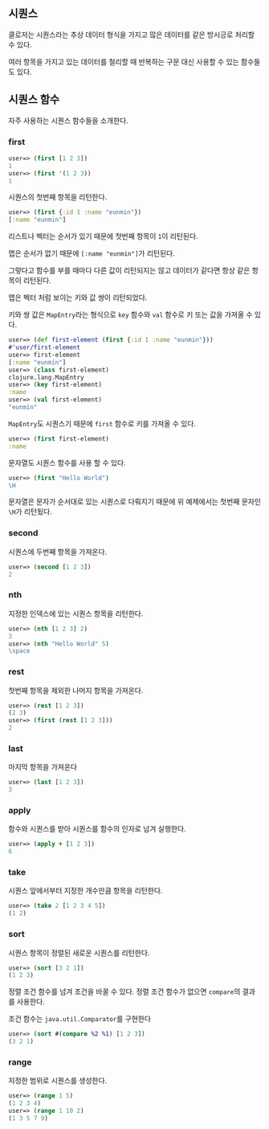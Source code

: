 ## 시퀀스

클로저는 시퀀스라는 추상 데이터 형식을 가지고 많은 데이터를 같은 방시긍로 처리할 수 있다.

여러 항목을 가지고 있는 데이터를 철리할 때 반복하는 구문 대신 사용할 수 있는 함수들도 있다.



## 시퀀스 함수

자주 사용하는 시퀀스 함수들을 소개한다.

### first

```clojure
user=> (first [1 2 3])
1
user=> (first '(1 2 3))
1
```

시퀀스의 첫번째 항목을 리턴한다.

```clojure
user=> (first {:id 1 :name "eunmin"})
[:name "eunmin"]
```

리스트나 벡터는 순서가 있기 때문에 첫번째 항목이 `1`이 리턴된다.

맵은 순서가 없기 때문에 `[:name "eunmin"]`가 리턴된다.

그렇다고 함수를 부를 때마다 다른 값이 리턴되지는 않고 데이터가 같다면 항상 같은 항목이 리턴된다.

맵은 벡터 처럼 보이는 키와 값 쌍이 리턴되었다.

키와 쌍 값은 `MapEntry`라는 형식으로 `key` 함수와 `val` 함수로 키 또는 값을 가져올 수 있다.

```clojure
user=> (def first-element (first {:id 1 :name "eunmin"}))
#'user/first-element
user=> first-element
[:name "eunmin"]
user=> (class first-element)
clojure.lang.MapEntry
user=> (key first-element)
:name
user=> (val first-element)
"eunmin"
```

`MapEntry`도 시퀀스기 때문에 `first` 함수로 키를 가져올 수 있다.

```clojure
user=> (first first-element)
:name
```

문자열도 시퀀스 함수를 사용 할 수 있다.

```clojure
user=> (first "Hello World")
\H
```

문자열은 문자가 순서대로 있는 시퀀스로 다뤄지기 때문에 위 예제에서는 첫번째 문자인 `\H`가 리턴됬다.



### second

시퀀스에 두번째 항목을 가져온다.

```clojure
user=> (second [1 2 3])
2
```



### nth

지정한 인덱스에 있는 시퀀스 항목을 리턴한다.

```clojure
user=> (nth [1 2 3] 2)
3
user=> (nth "Hello World" 5)
\space
```



### rest

첫번째 항목을 제외한 나머지 항목을 가져온다.

```clojure
user=> (rest [1 2 3])
(2 3)
user=> (first (rest [1 2 3]))
2
```



### last

마지막 항목을 가져온다

```clojure
user=> (last [1 2 3])
3
```



### apply

함수와 시퀀스를 받아 시퀀스를 함수의 인자로 넘겨 실행한다.

```clojure
user=> (apply + [1 2 3])
6
```



### take

시퀀스 앞에서부터 지정한 개수만큼 항목을 리턴한다.

```clojure
user=> (take 2 [1 2 3 4 5])
(1 2)
```



### sort

시퀀스 항목이 정렬된 새로운 시퀀스를 리턴한다.

```clojure
user=> (sort [3 2 1])
(1 2 3)
```

정렬 조건 함수를 넘겨 조건을 바꿀 수 있다. 정렬 조건 함수가 없으면 `compare`의 결과를 사용한다.

조건 함수는 `java.util.Comparator`를 구현한다

```clojure
user=> (sort #(compare %2 %1) [1 2 3])
(3 2 1)
```



### range

지정한 범위로 시퀀스를 생성한다.

```clojure
user=> (range 1 5)
(1 2 3 4)
user=> (range 1 10 2)
(1 3 5 7 9)
```